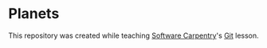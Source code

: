 # Planets

This repository was created while teaching [Software Carpentry](https://software-carpentry.org/)'s [Git](https://swcarpentry.github.io/git-novice/) lesson.
